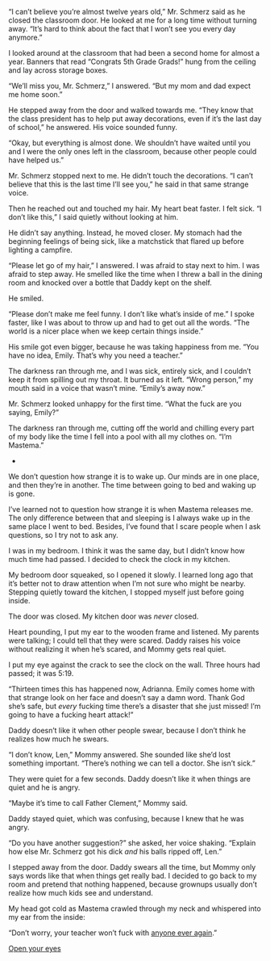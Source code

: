 “I can’t believe you’re almost twelve years old,” Mr. Schmerz said as he closed the classroom door. He looked at me for a long time without turning away. “It’s hard to think about the fact that I won’t see you every day anymore.”

I looked around at the classroom that had been a second home for almost a year. Banners that read “Congrats 5th Grade Grads!” hung from the ceiling and lay across storage boxes. 

“We’ll miss you, Mr. Schmerz,” I answered. “But my mom and dad expect me home soon.”

He stepped away from the door and walked towards me. “They know that the class president has to help put away decorations, even if it’s the last day of school,” he answered. His voice sounded funny. 

“Okay, but everything is almost done. We shouldn’t have waited until you and I were the only ones left in the classroom, because other people could have helped us.”

Mr. Schmerz stopped next to me. He didn’t touch the decorations. “I can’t believe that this is the last time I’ll see you,” he said in that same strange voice. 

Then he reached out and touched my hair. My heart beat faster. I felt sick. “I don’t like this,” I said quietly without looking at him. 

He didn’t say anything. Instead, he moved closer. My stomach had the beginning feelings of being sick, like a matchstick that flared up before lighting a campfire. 

“Please let go of my hair,” I answered. I was afraid to stay next to him. I was afraid to step away. He smelled like the time when I threw a ball in the dining room and knocked over a bottle that Daddy kept on the shelf. 

He smiled.

“Please don’t make me feel funny. I don’t like what’s inside of me.” I spoke faster, like I was about to throw up and had to get out all the words. “The world is a nicer place when we keep certain things inside.” 

His smile got even bigger, because he was taking happiness from me. “You have no idea, Emily. That’s why you need a teacher.”

The darkness ran through me, and I was sick, entirely sick, and I couldn’t keep it from spilling out my throat. It burned as it left. “Wrong person,” my mouth said in a voice that wasn’t mine. “Emily’s away now.”

Mr. Schmerz looked unhappy for the first time. “What the fuck are you saying, Emily?” 

The darkness ran through me, cutting off the world and chilling every part of my body like the time I fell into a pool with all my clothes on. “I’m Mastema.”

*

We don’t question how strange it is to wake up. Our minds are in one place, and then they’re in another. The time between going to bed and waking up is gone.

I’ve learned not to question how strange it is when Mastema releases me. The only difference between that and sleeping is I always wake up in the same place I went to bed. Besides, I’ve found that I scare people when I ask questions, so I try not to ask any.

I was in my bedroom. I think it was the same day, but I didn’t know how much time had passed. I decided to check the clock in my kitchen.

My bedroom door squeaked, so I opened it slowly. I learned long ago that it’s better not to draw attention when I’m not sure who might be nearby. Stepping quietly toward the kitchen, I stopped myself just before going inside.

The door was closed. My kitchen door was *never* closed.

Heart pounding, I put my ear to the wooden frame and listened. My parents were talking; I could tell that they were scared. Daddy raises his voice without realizing it when he’s scared, and Mommy gets real quiet.

I put my eye against the crack to see the clock on the wall. Three hours had passed; it was 5:19.

“Thirteen times this has happened now, Adrianna. Emily comes home with that strange look on her face and doesn’t say a damn word. Thank God she’s safe, but *every* fucking time there’s a disaster that she just missed! I’m going to have a fucking heart attack!”

Daddy doesn’t like it when other people swear, because I don’t think he realizes how much he swears.

“I don’t know, Len,” Mommy answered. She sounded like she’d lost something important. “There’s nothing we can tell a doctor. She isn’t sick.”

They were quiet for a few seconds. Daddy doesn’t like it when things are quiet and he is angry. 

“Maybe it’s time to call Father Clement,” Mommy said.

Daddy stayed quiet, which was confusing, because I knew that he was angry. 

“Do you have another suggestion?” she asked, her voice shaking. “Explain how else Mr. Schmerz got his dick *and* his balls ripped off, Len.”

I stepped away from the door. Daddy swears all the time, but Mommy only says words like that when things get really bad. I decided to go back to my room and pretend that nothing happened, because grownups usually don’t realize how much kids see and understand.

My head got cold as Mastema crawled through my neck and whispered into my ear from the inside:

“Don’t worry, your teacher won’t fuck with [anyone ever again](https://www.reddit.com/r/ByfelsDisciple/).”

[Open your eyes](https://www.reddit.com/r/thedemoncollection/)